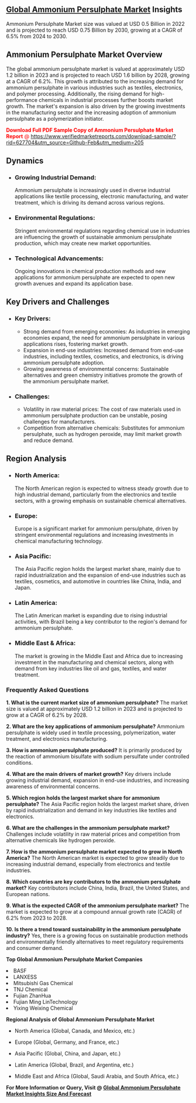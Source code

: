 <h2><a href="https://www.verifiedmarketreports.com/download-sample/?rid=627704&amp;utm_source=Github&amp;utm_medium=205" target="_blank">Global Ammonium Persulphate Market</a> Insights</h2><p>Ammonium Persulphate Market size was valued at USD 0.5 Billion in 2022 and is projected to reach USD 0.75 Billion by 2030, growing at a CAGR of 6.5% from 2024 to 2030.</p><p> <h2>Ammonium Persulphate Market Overview</h2> <p>The global ammonium persulphate market is valued at approximately USD 1.2 billion in 2023 and is projected to reach USD 1.6 billion by 2028, growing at a CAGR of 6.2%. This growth is attributed to the increasing demand for ammonium persulphate in various industries such as textiles, electronics, and polymer processing. Additionally, the rising demand for high-performance chemicals in industrial processes further boosts market growth. The market's expansion is also driven by the growing investments in the manufacturing sector and the increasing adoption of ammonium persulphate as a polymerization initiator.</p> <p><p><span class=""><span style="color: #ff0000;"><strong>Download Full PDF Sample Copy of Ammonium Persulphate Market Report</strong> @ </span><a href="https://www.verifiedmarketreports.com/download-sample/?rid=627704&amp;utm_source=Github-Feb&amp;utm_medium=205" target="_blank">https://www.verifiedmarketreports.com/download-sample/?rid=627704&amp;utm_source=Github-Feb&amp;utm_medium=205</a></span></p></p> <h2>Dynamics</h2> <ul> <li><h3>Growing Industrial Demand:</h3> Ammonium persulphate is increasingly used in diverse industrial applications like textile processing, electronic manufacturing, and water treatment, which is driving its demand across various regions.</li> <li><h3>Environmental Regulations:</h3> Stringent environmental regulations regarding chemical use in industries are influencing the growth of sustainable ammonium persulphate production, which may create new market opportunities.</li> <li><h3>Technological Advancements:</h3> Ongoing innovations in chemical production methods and new applications for ammonium persulphate are expected to open new growth avenues and expand its application base.</li> </ul> <h2>Key Drivers and Challenges</h2> <ul> <li><h3>Key Drivers:</h3> <ul> <li>Strong demand from emerging economies: As industries in emerging economies expand, the need for ammonium persulphate in various applications rises, fostering market growth.</li> <li>Expansion in end-use industries: Increased demand from end-use industries, including textiles, cosmetics, and electronics, is driving ammonium persulphate adoption.</li> <li>Growing awareness of environmental concerns: Sustainable alternatives and green chemistry initiatives promote the growth of the ammonium persulphate market.</li> </ul> </li> <li><h3>Challenges:</h3> <ul> <li>Volatility in raw material prices: The cost of raw materials used in ammonium persulphate production can be unstable, posing challenges for manufacturers.</li> <li>Competition from alternative chemicals: Substitutes for ammonium persulphate, such as hydrogen peroxide, may limit market growth and reduce demand.</li> </ul> </li> </ul> <h2>Region Analysis</h2> <ul> <li><h3>North America:</h3> The North American region is expected to witness steady growth due to high industrial demand, particularly from the electronics and textile sectors, with a growing emphasis on sustainable chemical alternatives.</li> <li><h3>Europe:</h3> Europe is a significant market for ammonium persulphate, driven by stringent environmental regulations and increasing investments in chemical manufacturing technology.</li> <li><h3>Asia Pacific:</h3> The Asia Pacific region holds the largest market share, mainly due to rapid industrialization and the expansion of end-use industries such as textiles, cosmetics, and automotive in countries like China, India, and Japan.</li> <li><h3>Latin America:</h3> The Latin American market is expanding due to rising industrial activities, with Brazil being a key contributor to the region's demand for ammonium persulphate.</li> <li><h3>Middle East & Africa:</h3> The market is growing in the Middle East and Africa due to increasing investment in the manufacturing and chemical sectors, along with demand from key industries like oil and gas, textiles, and water treatment.</li> </ul> <h3>Frequently Asked Questions</h3> <p><strong>1. What is the current market size of ammonium persulphate?</strong> The market size is valued at approximately USD 1.2 billion in 2023 and is projected to grow at a CAGR of 6.2% by 2028.</p> <p><strong>2. What are the key applications of ammonium persulphate?</strong> Ammonium persulphate is widely used in textile processing, polymerization, water treatment, and electronics manufacturing.</p> <p><strong>3. How is ammonium persulphate produced?</strong> It is primarily produced by the reaction of ammonium bisulfate with sodium persulfate under controlled conditions.</p> <p><strong>4. What are the main drivers of market growth?</strong> Key drivers include growing industrial demand, expansion in end-use industries, and increasing awareness of environmental concerns.</p> <p><strong>5. Which region holds the largest market share for ammonium persulphate?</strong> The Asia Pacific region holds the largest market share, driven by rapid industrialization and demand in key industries like textiles and electronics.</p> <p><strong>6. What are the challenges in the ammonium persulphate market?</strong> Challenges include volatility in raw material prices and competition from alternative chemicals like hydrogen peroxide.</p> <p><strong>7. How is the ammonium persulphate market expected to grow in North America?</strong> The North American market is expected to grow steadily due to increasing industrial demand, especially from electronics and textile industries.</p> <p><strong>8. Which countries are key contributors to the ammonium persulphate market?</strong> Key contributors include China, India, Brazil, the United States, and European nations.</p> <p><strong>9. What is the expected CAGR of the ammonium persulphate market?</strong> The market is expected to grow at a compound annual growth rate (CAGR) of 6.2% from 2023 to 2028.</p> <p><strong>10. Is there a trend toward sustainability in the ammonium persulphate industry?</strong> Yes, there is a growing focus on sustainable production methods and environmentally friendly alternatives to meet regulatory requirements and consumer demand.</p> </p><p><strong>Top Global Ammonium Persulphate Market Companies</strong></p><div data-test-id=""><p><li>BASF</li><li> LANXESS</li><li> Mitsubishi Gas Chemical</li><li> TNJ Chemical</li><li> Fujian ZhanHua</li><li> Fujian Ming LinTechnology</li><li> Yixing Weixing Chemical</li></p><div><strong>Regional Analysis of&nbsp;Global Ammonium Persulphate Market</strong></div><ul><li dir="ltr"><p dir="ltr">North America&nbsp;(Global, Canada, and Mexico, etc.)</p></li><li dir="ltr"><p dir="ltr">Europe (Global, Germany, and France, etc.)</p></li><li dir="ltr"><p dir="ltr">Asia Pacific&nbsp;(Global, China, and Japan, etc.)</p></li><li dir="ltr"><p dir="ltr">Latin America&nbsp;(Global, Brazil, and Argentina, etc.)</p></li><li dir="ltr">Middle East and Africa&nbsp;(Global, Saudi Arabia, and South Africa, etc.)</li></ul><p><strong>For More Information or Query, Visit @&nbsp;</strong><strong><a href="https://www.verifiedmarketreports.com/product/ammonium-persulphate-market/?utm_source=Github&amp;utm_medium=205" target="_blank">Global Ammonium Persulphate Market Insights Size And Forecast</a></strong></p></div>
